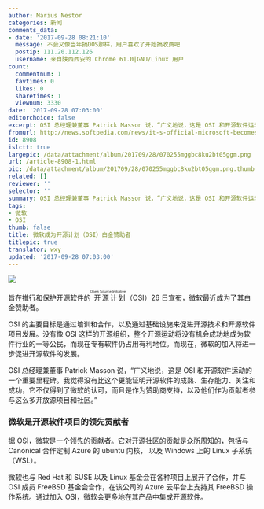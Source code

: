 ```yaml
---
author: Marius Nestor
categories: 新闻
comments_data:
- date: '2017-09-28 08:21:10'
  message: 不会又像当年搞DOS那样，用户喜欢了开始搞收费吧
  postip: 111.20.112.126
  username: 来自陕西西安的 Chrome 61.0|GNU/Linux 用户
count:
  commentnum: 1
  favtimes: 0
  likes: 0
  sharetimes: 1
  viewnum: 3330
date: '2017-09-28 07:03:00'
editorchoice: false
excerpt: OSI 总经理兼董事 Patrick Masson 说，“广义地说，这是 OSI 和开源软件运动的一个重要里程碑。我觉得没有比这个更能证明开源软件的成熟、生存能力、关注和成功，它不仅得到了微软的认可，而且是作为赞助商支持，以及他们作为贡献者参与这么多开放源项目和社区。”
fromurl: http://news.softpedia.com/news/it-s-official-microsoft-becomes-premium-sponsor-of-the-open-source-initiative-517832.shtml
id: 8908
islctt: true
largepic: /data/attachment/album/201709/28/070255mggbc8ku2bt05ggm.png
url: /article-8908-1.html
pic: /data/attachment/album/201709/28/070255mggbc8ku2bt05ggm.png.thumb.jpg
related: []
reviewer: ''
selector: ''
summary: OSI 总经理兼董事 Patrick Masson 说，“广义地说，这是 OSI 和开源软件运动的一个重要里程碑。我觉得没有比这个更能证明开源软件的成熟、生存能力、关注和成功，它不仅得到了微软的认可，而且是作为赞助商支持，以及他们作为贡献者参与这么多开放源项目和社区。”
tags:
- 微软
- OSI
thumb: false
title: 微软成为开源计划（OSI）白金赞助者
titlepic: true
translator: wxy
updated: '2017-09-28 07:03:00'
---
```


![](/data/attachment/album/201709/28/070255mggbc8ku2bt05ggm.png)


旨在推行和保护开源软件的<ruby> 开源计划 <rp>  （ </rp> <rt>  Open Source Initiative </rt> <rp>  ） </rp></ruby>（OSI）26 日[宣布](https://opensource.org/node/901)，微软最近成为了其白金赞助者。


OSI 的主要目标是通过培训和合作，以及通过基础设施来促进开源技术和开源软件项目发展。没有像 OSI 这样的开源组织，整个开源运动将没有机会成功地成为软件行业的一等公民，而现在专有软件仍占用有利地位。而现在，微软的加入将进一步促进开源软件的发展。


OSI 总经理兼董事 Patrick Masson 说，“广义地说，这是 OSI 和开源软件运动的一个重要里程碑。我觉得没有比这个更能证明开源软件的成熟、生存能力、关注和成功，它不仅得到了微软的认可，而且是作为赞助商支持，以及他们作为贡献者参与这么多开放源项目和社区。”


### 微软是开源软件项目的领先贡献者


据 OSI，微软是一个领先的贡献者。它对开源社区的贡献是众所周知的，包括与 Canonical 合作定制 Azure 的 ubuntu 内核， 以及 Windows 上的 Linux 子系统（WSL）。


微软也与 Red Hat 和 SUSE 以及 Linux 基金会在各种项目上展开了合作，并与 OSI 成员 FreeBSD 基金会合作，在该公司的 Azure 云平台上支持其 FreeBSD 操作系统。通过加入 OSI，微软会更多地在其产品中集成开源软件。